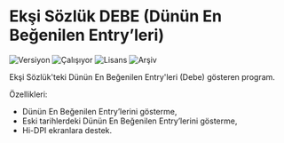 # Ekşi Sözlük DEBE (Dünün En Beğenilen Entry’leri)

<img src="https://img.shields.io/badge/Versiyon-1.2.6-blueviolet.svg?style=flat" alt="Versiyon" /> <img src="https://img.shields.io/badge/Durum-Çalışıyor-success.svg?style=flat" alt="Çalışıyor" /> <img src="https://img.shields.io/badge/Lisans-MIT-blue.svg?style=flat" alt="Lisans" /> <img src="https://img.shields.io/badge/Arşiv-orange.svg?style=flat" alt="Arşiv" /> 

Ekşi Sözlük'teki Dünün En Beğenilen Entry'leri (Debe) gösteren program. 

Özellikleri:

* Dünün En Beğenilen Entry’lerini gösterme,
* Eski tarihlerdeki Dünün En Beğenilen Entry’lerini gösterme,
* Hi-DPI ekranlara destek.